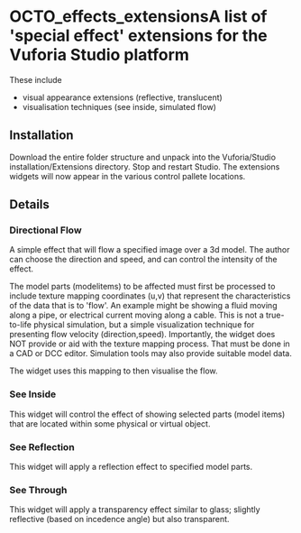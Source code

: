 # OCTO_effects_extensionsA list of 'special effect' extensions for the Vuforia Studio platform

These include
* visual appearance extensions (reflective, translucent)
* visualisation techniques (see inside, simulated flow)

## Installation

Download the entire folder structure and unpack into the Vuforia/Studio installation/Extensions
directory.  Stop and restart Studio. The extensions widgets will now appear in the various control pallete locations.
 
## Details

### Directional Flow
A simple effect that will flow a specified image over a 3d model. The author can
choose the direction and speed, and can control the intensity of the effect.

The model parts (modelitems) to be affected must first be processed to include texture mapping coordinates (u,v) that represent the characteristics of the data
that is to 'flow'.  An example might be showing a fluid moving along a pipe, or electrical current moving along a cable.  This is not a true-to-life physical simulation, but a simple visualization technique
for presenting flow velocity (direction,speed).  Importantly, the widget does NOT provide or aid with the texture mapping process. That must be done in a CAD or DCC editor.  Simulation tools may also provide suitable model data.

The widget uses this mapping to then visualise the flow.  

### See Inside
This widget will control the effect of showing selected parts (model items) that are located within some physical or virtual object.

### See Reflection
This widget will apply a reflection effect to specified model parts.

### See Through
This widget will apply a transparency effect similar to glass; slightly reflective (based on incedence angle) but also transparent.

